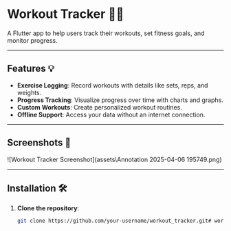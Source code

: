 # Workout Tracker 🏋️‍♂️

A Flutter app to help users track their workouts, set fitness goals, and monitor progress.

---

## Features 💡

- **Exercise Logging**: Record workouts with details like sets, reps, and weights.
- **Progress Tracking**: Visualize progress over time with charts and graphs.
- **Custom Workouts**: Create personalized workout routines.
- **Offline Support**: Access your data without an internet connection.
---

## Screenshots 📸

![Workout Tracker Screenshot](assets\Annotation 2025-04-06 195749.png)

---

## Installation 🛠️

1. **Clone the repository**:
   ```bash
   git clone https://github.com/your-username/workout_tracker.git#   w o r k o u t - t r a c k e r - p r o  
 